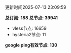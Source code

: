 更新时间2025-07-13 23:09:59

**总订阅: 188**
**总节点: 39941**
- vless节点: 16659
- hysteria2节点: 11

**google ping有效节点: 130**
